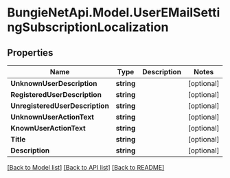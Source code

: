 # BungieNetApi.Model.UserEMailSettingSubscriptionLocalization
## Properties

Name | Type | Description | Notes
------------ | ------------- | ------------- | -------------
**UnknownUserDescription** | **string** |  | [optional] 
**RegisteredUserDescription** | **string** |  | [optional] 
**UnregisteredUserDescription** | **string** |  | [optional] 
**UnknownUserActionText** | **string** |  | [optional] 
**KnownUserActionText** | **string** |  | [optional] 
**Title** | **string** |  | [optional] 
**Description** | **string** |  | [optional] 

[[Back to Model list]](../README.md#documentation-for-models) [[Back to API list]](../README.md#documentation-for-api-endpoints) [[Back to README]](../README.md)

